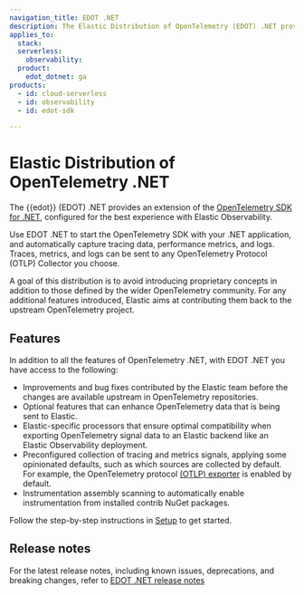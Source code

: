 ```yaml
---
navigation_title: EDOT .NET
description: The Elastic Distribution of OpenTelemetry (EDOT) .NET provides an extension of the OpenTelemetry SDK for .NET, configured for the best experience with Elastic Observability. 
applies_to:
  stack:
  serverless:
    observability:
  product:
    edot_dotnet: ga
products:
  - id: cloud-serverless
  - id: observability
  - id: edot-sdk

---
```


# Elastic Distribution of OpenTelemetry .NET

The {{edot}} (EDOT) .NET provides an extension of the [OpenTelemetry SDK for .NET](https://opentelemetry.io/docs/languages/net), configured for the best experience with Elastic Observability. 

Use EDOT .NET to start the OpenTelemetry SDK with your .NET application, and automatically capture tracing data, performance metrics, and logs. Traces, metrics, and logs can be sent to any OpenTelemetry Protocol (OTLP) Collector you choose.

A goal of this distribution is to avoid introducing proprietary concepts in addition to those defined by the wider OpenTelemetry community. For any additional features introduced, Elastic aims at contributing them back to the upstream OpenTelemetry project.

## Features

In addition to all the features of OpenTelemetry .NET, with EDOT .NET you have access to the following:

* Improvements and bug fixes contributed by the Elastic team before the changes are available upstream in OpenTelemetry repositories.
* Optional features that can enhance OpenTelemetry data that is being sent to Elastic.
* Elastic-specific processors that ensure optimal compatibility when exporting OpenTelemetry signal data to an Elastic backend like an Elastic Observability deployment.
* Preconfigured collection of tracing and metrics signals, applying some opinionated defaults, such as which sources are collected by default. For example, the OpenTelemetry protocol [(OTLP) exporter](https://opentelemetry.io/docs/specs/otlp) is enabled by default.
* Instrumentation assembly scanning to automatically enable instrumentation from installed contrib NuGet packages.

Follow the step-by-step instructions in [Setup](/reference/edot-sdks/dotnet/setup/index.md) to get started.

## Release notes

For the latest release notes, including known issues, deprecations, and breaking changes, refer to [EDOT .NET release notes](elastic-otel-dotnet://release-notes/index.md)